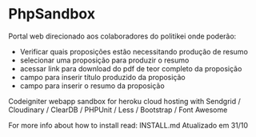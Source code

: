 # PhpSandbox

Portal web direcionado aos colaboradores do politikei onde poderão:
- Verificar quais proposições estão necessitando produção de resumo
- selecionar uma proposição para produzir o resumo
- acessar link para download do pdf de teor completo da proposição
- campo para inserir título produzido da proposição
- campo para inserir o resumo da proposição


Codeigniter webapp sandbox for heroku cloud hosting with Sendgrid / Cloudinary / ClearDB / PHPUnit / Less / Bootstrap / Font Awesome

For more info about how to install read: INSTALL.md
Atualizado  em 31/10